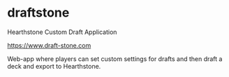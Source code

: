 # draftstone
Hearthstone Custom Draft Application

https://www.draft-stone.com

Web-app where players can set custom settings for drafts and then draft a deck and export to Hearthstone.
